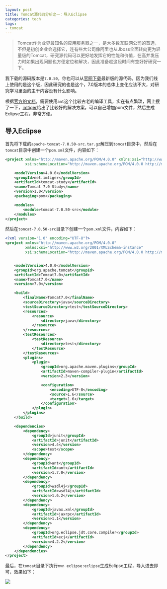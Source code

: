 ```yaml
---
layout: post
title: Tomcat源代码分析之一：导入Eclipse
categories: tech
tags: 
- tomcat
---
```


>Tomcat作为业界最知名的应用服务器之一，是大多数互联网公司的首选，不但是初创企业会选择它，连有些大公司像阿里也从Jboss全面转向更为轻量级的Tomcat，研究源代码可以更好地发挥它的性能和价值，在高并发压力时如果出现问题也方便定位和解决，因此准备趁这段时间有空好好研究一下。

我下载的源码版本是`7.0.50`，你也可以从[官网下载](http://tomcat.apache.org/index.html)最新版的源代码，因为我们线上使用的是这个版，因此研究的也是这个，7.0版本的总体上变化应该不大，对研究学习里面的主干内容没有什么影响。

根据[官方的文档](http://tomcat.apache.org/tomcat-7.0-doc/building.html#Building_with_Eclipse)，需要使用`ant`这个比较古老的编译工具，实在有点繁琐，网上搜了一下，[imtiger](ttp://imtiger.net/blog/2013/10/14/run-tomcat-in-idea-or-eclipse)给出了比较好的解决方案，可以自己增加pom文件，然后生成Eclipse工程，非常方便。 

## 导入Eclipse

首先将下载的`apache-tomcat-7.0.50-src.tar.gz`解压到`tomcat`目录中，然后在`tomcat`目录中创建一个`pom.xml`文件，内容如下：

```xml
<project xmlns="http://maven.apache.org/POM/4.0.0" xmlns:xsi="http://www.w3.org/2001/XMLSchema-instance"
         xsi:schemaLocation="http://maven.apache.org/POM/4.0.0 http://maven.apache.org/maven-v4_0_0.xsd">

    <modelVersion>4.0.0</modelVersion>
    <groupId>net.imtiger</groupId>
    <artifactId>tomcat-study</artifactId>
    <name>Tomcat 7.0 Study</name>
    <version>1.0</version>
    <packaging>pom</packaging>

    <modules>
        <module>tomcat-7.0.50-src</module>
    </modules>
</project>
```

然后在`tomcat-7.0.50-src`目录下创建一个`pom.xml`文件，内容如下：

```xml
<?xml version="1.0" encoding="UTF-8"?>
<project xmlns="http://maven.apache.org/POM/4.0.0"
         xmlns:xsi="http://www.w3.org/2001/XMLSchema-instance"
         xsi:schemaLocation="http://maven.apache.org/POM/4.0.0 http://maven.apache.org/xsd/maven-4.0.0.xsd">


    <modelVersion>4.0.0</modelVersion>
    <groupId>org.apache.tomcat</groupId>
    <artifactId>Tomcat7.0</artifactId>
    <name>Tomcat7.0</name>
    <version>7.0</version>

    <build>
        <finalName>Tomcat7.0</finalName>
        <sourceDirectory>java</sourceDirectory>
        <testSourceDirectory>test</testSourceDirectory>
        <resources>
            <resource>
                <directory>java</directory>
            </resource>
        </resources>
        <testResources>
            <testResource>
                <directory>test</directory>
            </testResource>
        </testResources>
        <plugins>
            <plugin>
                <groupId>org.apache.maven.plugins</groupId>
                <artifactId>maven-compiler-plugin</artifactId>
                <version>2.3</version>

                <configuration>
                    <encoding>UTF-8</encoding>
                    <source>1.6</source>
                    <target>1.6</target>
                </configuration>
            </plugin>
        </plugins>
    </build>

    <dependencies>
        <dependency>
            <groupId>junit</groupId>
            <artifactId>junit</artifactId>
            <version>4.4</version>
            <scope>test</scope>
        </dependency>
        <dependency>
            <groupId>ant</groupId>
            <artifactId>ant</artifactId>
            <version>1.7.0</version>
        </dependency>
        <dependency>
            <groupId>wsdl4j</groupId>
            <artifactId>wsdl4j</artifactId>
            <version>1.6.2</version>
        </dependency>
        <dependency>
            <groupId>javax.xml</groupId>
            <artifactId>jaxrpc</artifactId>
            <version>1.1</version>
        </dependency>
        <dependency>
            <groupId>org.eclipse.jdt.core.compiler</groupId>
            <artifactId>ecj</artifactId>
            <version>4.2.2</version>
        </dependency>
    </dependencies>
</project>
```

最后，在`tomcat`目录下执行`mvn eclipse:eclipse`生成Eclipse工程，导入进去即可，效果如下：

![](http://yikebocai.com/myimg/20141119-tomcat-eclipse.png)